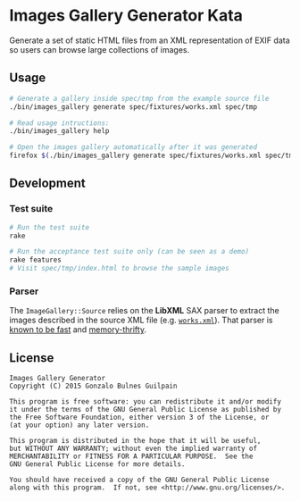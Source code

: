 Images Gallery Generator Kata
=============================

Generate a set of static HTML files from an XML representation of EXIF data so users can browse large collections of images.

Usage
-----

```bash
# Generate a gallery inside spec/tmp from the example source file
./bin/images_gallery generate spec/fixtures/works.xml spec/tmp

# Read usage intructions:
./bin/images_gallery help

# Open the images gallery automatically after it was generated
firefox $(./bin/images_gallery generate spec/fixtures/works.xml spec/tmp/)
```

Development
-----------

### Test suite

```bash
# Run the test suite
rake

# Run the acceptance test suite only (can be seen as a demo)
rake features
# Visit spec/tmp/index.html to browse the sample images
```

### Parser

The `ImageGallery::Source` relies on the **LibXML** SAX parser to extract the images described in the source XML file (e.g. [`works.xml`][example-source]). That parser is [known to be fast][libxml-benchmarks] and [memory-thrifty][sax-versus-dom].

  [example-source]: spec/fixtures/works.xml
  [libxml-benchmarks]: https://github.com/xml4r/libxml-ruby#performance
  [sax-versus-dom]: http://www.saxproject.org/event.html

License
-------

    Images Gallery Generator
    Copyright (C) 2015 Gonzalo Bulnes Guilpain

    This program is free software: you can redistribute it and/or modify
    it under the terms of the GNU General Public License as published by
    the Free Software Foundation, either version 3 of the License, or
    (at your option) any later version.

    This program is distributed in the hope that it will be useful,
    but WITHOUT ANY WARRANTY; without even the implied warranty of
    MERCHANTABILITY or FITNESS FOR A PARTICULAR PURPOSE.  See the
    GNU General Public License for more details.

    You should have received a copy of the GNU General Public License
    along with this program.  If not, see <http://www.gnu.org/licenses/>.
